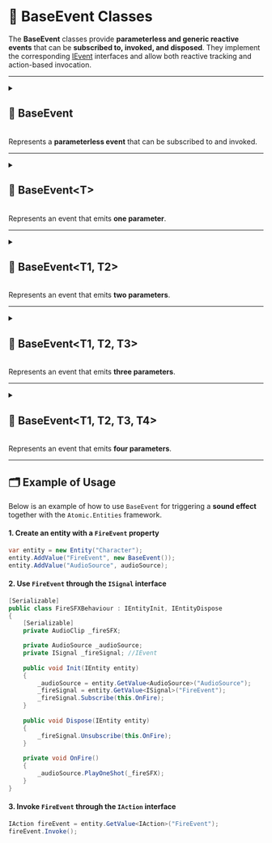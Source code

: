# 🧩 BaseEvent Classes

The **BaseEvent** classes provide **parameterless and generic reactive events** that can be **subscribed to, invoked,
and disposed**. They implement the corresponding [IEvent](IEvent.md) interfaces and allow both reactive tracking and
action-based invocation.

---

<details>
  <summary>
    <h2>🧩 BaseEvent</h2>
    <br> Represents a <b>parameterless event</b> that can be subscribed to and invoked.
  </summary>

<br>

```csharp
public class BaseEvent : IEvent, IDisposable
```

---

### 🏹 Methods

#### `Subscribe(Action)`

```csharp
public Subscription Subscribe(Action action)  
```

- **Description:** Subscribes an action to be invoked whenever the event is triggered.
- **Parameter:** `action` – The delegate to be called when the value changes.
- **Returns:** A [Subscription](../Signals/Subscription.md#subscription) struct representing the active subscription.

#### `Unsubscribe(Action)`

```csharp
public void Unsubscribe(Action action)  
```

- **Description:** Removes a previously registered action so it will no longer be invoked when the event is triggered.
- **Parameters:** `action` – The delegate to remove from the subscription list.

#### `Invoke()`

```csharp
public void Invoke();
```

- **Description:** Executes the event logic

#### `Dispose()`

```csharp
public void Dispose()
```

- **Description:** Clears all subscriptions for this event.

</details>

---

<details>
  <summary>
    <h2>🧩 BaseEvent&lt;T&gt;</h2>
    <br> Represents an event that emits <b>one parameter</b>.
  </summary>

<br>

```csharp
public class BaseEvent<T> : IEvent<T>, IDisposable
```

- **Type parameter:** `T` — The type of the event argument.

---

### 🏹 Methods

#### `Subscribe(Action<T>)`

```csharp
public Subscription<T> Subscribe(Action<T> action)
```

- **Description:** Subscribes a handler to the event.
- **Parameter:** `action` – The delegate to invoke when the event triggers.
- **Returns:** A [Subscription<T>](../Signals/Subscription.md#subscriptiont) representing the active subscription.

#### `Unsubscribe(Action<T>)`

```csharp
public void Unsubscribe(Action<T> action)
```

- **Description:** Removes a previously registered handler from the event.
- **Parameters:** `action` – The delegate to remove from the subscription list.

#### `Invoke(T)`

```csharp
public void Invoke(T arg)
```

- **Description:** Triggers the event with the specified argument.
- **Parameter:** `arg` — The input parameter.

#### `Dispose()`

```csharp
public void Dispose()
```

- **Description:** Clears all subscriptions for this event.

</details>

---

<details>
  <summary>
    <h2>🧩 BaseEvent&lt;T1, T2&gt;</h2>
    <br> Represents an event that emits <b>two parameters</b>.
  </summary>

<br>

```csharp
public class BaseEvent<T1, T2> : IEvent<T1, T2>, IDisposable
```

- **Type parameters:**
    - `T1` — The first argument
    - `T2` — The second argument

---

### 🏹 Methods

#### `Subscribe(Action<T1, T2>)`

```csharp
public Subscription<T1, T2> Subscribe(Action<T1, T2> action)
```

- **Description:** Subscribes a handler to the event.
- **Parameter:** `action` – The delegate to invoke when the event triggers.
- **Returns:** A [Subscription<T1, T2>](../Signals/Subscription.md#subscriptiont1-t2) representing the active
  subscription.

#### `Unsubscribe(Action<T1, T2>)`

```csharp
public void Unsubscribe(Action<T1, T2> action)
```

- **Description:** Removes a previously registered handler from the event.
- **Parameters:** `action` – The delegate to remove from the subscription list.

#### `Invoke(T1, T2)`

```csharp
public void Invoke(T1 arg1, T2 arg2)
```

- **Description:** Triggers the event with the specified arguments.
- **Parameters:**
    - `arg1` — The first argument
    - `arg2` — The second argument

#### `Dispose()`

```csharp
public void Dispose()
```

- **Description:** Clears all subscriptions for this event.

</details>

---

<details>
  <summary>
    <h2>🧩 BaseEvent&lt;T1, T2, T3&gt;</h2>
    <br> Represents an event that emits <b>three parameters</b>.
  </summary>

<br>

```csharp
public class BaseEvent<T1, T2, T3> : IEvent<T1, T2, T3>, IDisposable
```

- **Type parameters:**
    - `T1` — The first argument
    - `T2` — The second argument
    - `T3` — The third argument

---

### 🏹 Methods

#### `Subscribe(Action<T1, T2, T3>)`

```csharp
public Subscription<T1, T2, T3> Subscribe(Action<T1, T2, T3> action)
```

- **Description:** Subscribes a handler to the event.
- **Parameter:** `action` – The delegate to invoke when the event triggers.
- **Returns:** A [Subscription<T1, T2, T3>](../Signals/Subscription.md#subscriptiont1-t2-t3) representing the active
  subscription.

#### `Unsubscribe(Action<T1, T2, T3>)`

```csharp
public void Unsubscribe(Action<T1, T2, T3> action)
```

- **Description:** Removes a previously registered handler from the event.
- **Parameters:** `action` – The delegate to remove from the subscription list.

#### `Invoke(T1, T2, T3)`

```csharp
public void Invoke(T1 arg1, T2 arg2, T3 arg3)
```

- **Description:** Triggers the event with the specified arguments.
- **Parameters:**
    - `arg1` — The first argument
    - `arg2` — The second argument
    - `arg3` — The third argument

#### `Dispose()`

```csharp
public void Dispose()
```

- **Description:** Clears all subscriptions for this event.

</details>

---

<details>
  <summary>
    <h2>🧩 BaseEvent&lt;T1, T2, T3, T4&gt;</h2>
    <br> Represents an event that emits <b>four parameters</b>.
  </summary>

<br>

```csharp
public class BaseEvent<T1, T2, T3, T4> : IEvent<T1, T2, T3, T4>, IDisposable
```

- **Description:** Represents an event that emits **four parameters**.
- **Type parameters:**
    - `T1` — The first argument
    - `T2` — The second argument
    - `T3` — The third argument
    - `T4` — The fourth argument

---

### 🏹 Methods

#### `Subscribe(Action<T1, T2, T3, T4>)`

```csharp
public Subscription<T1, T2, T3, T4> Subscribe(Action<T1, T2, T3, T4> action)
```

- **Description:** Subscribes a handler to the event.
- **Parameter:** `action` – The delegate to invoke when the event triggers.
- **Returns:** A [Subscription<T1, T2, T3, T4>](../Signals/Subscription.md#subscriptiont1-t2-t3-t4) representing the
  active subscription.

#### `Unsubscribe(Action<T1, T2, T3, T4>)`

```csharp
public void Unsubscribe(Action<T1, T2, T3, T4> action)
```

- **Description:** Removes a previously registered handler from the event.
- **Parameters:** `action` – The delegate to remove from the subscription list.

#### `Invoke(T1, T2, T3, T4)`

```csharp
public void Invoke(T1 arg1, T2 arg2, T3 arg3, T4 arg4)
```

- **Description:** Triggers the event with the specified arguments.
- **Parameters:**
    - `arg1` — The first argument
    - `arg2` — The second argument
    - `arg3` — The third argument
    - `arg4` — The fourth argument

#### `Dispose()`

```csharp
public void Dispose()
```

- **Description:** Clears all subscriptions for this event.

</details>

---

## 🗂 Example of Usage

Below is an example of how to use `BaseEvent` for triggering a **sound effect** together with the `Atomic.Entities`
framework.

#### 1. Create an entity with a `FireEvent` property

```csharp
var entity = new Entity("Character");
entity.AddValue("FireEvent", new BaseEvent());
entity.AddValue("AudioSource", audioSource);
```

#### 2. Use `FireEvent` through the `ISignal` interface

```csharp
[Serializable]
public class FireSFXBehaviour : IEntityInit, IEntityDispose
{
    [Serializable]
    private AudioClip _fireSFX;

    private AudioSource _audioSource;
    private ISignal _fireSignal; //IEvent
    
    public void Init(IEntity entity)
    {
        _audioSource = entity.GetValue<AudioSource>("AudioSource");
        _fireSignal = entity.GetValue<ISignal>("FireEvent");
        _fireSignal.Subscribe(this.OnFire);
    }
    
    public void Dispose(IEntity entity)
    {
        _fireSignal.Unsubscribe(this.OnFire);
    }
    
    private void OnFire()
    {
        _audioSource.PlayOneShot(_fireSFX);
    }
}
```

#### 3. Invoke `FireEvent` through the `IAction` interface

```csharp
IAction fireEvent = entity.GetValue<IAction>("FireEvent");
fireEvent.Invoke();
```